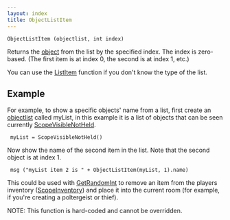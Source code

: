 ```yaml
---
layout: index
title: ObjectListItem
---
```


    ObjectListItem (objectlist, int index)

Returns the [object](../types/object.html) from the list by the specified index. The index is zero-based. (The first item is at index 0, the second is at index 1, etc.)

You can use the [ListItem](listitem.html) function if you don't know the type of the list.

Example
-------

For example, to show a specific objects' name from a list, first create an [objectlist](../types/objectlist.html) called myList, in this example it is a list of objects that can be seen currently [ScopeVisibleNotHeld](../functions/corelibrary/scopevisiblenotheld.html).

     myList = ScopeVisibleNotHeld()

Now show the name of the second item in the list. Note that the second object is at index 1.

     msg ("myList item 2 is " + ObjectListItem(myList, 1).name)

This could be used with [GetRandomInt](getrandomint.html) to remove an item from the players inventory ([ScopeInventory](../functions/corelibrary/scopeinventory.html)) and place it into the current room (for example, if you're creating a poltergeist or thief).

NOTE: This function is hard-coded and cannot be overridden.
